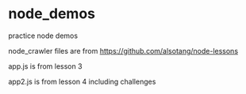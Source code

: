 # node_demos
practice node demos 

node_crawler files are from 
https://github.com/alsotang/node-lessons

app.js is from lesson 3 

app2.js is from lesson 4 including challenges 
